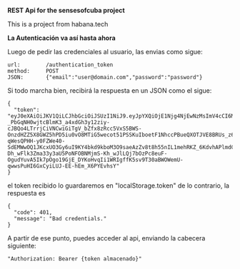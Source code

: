 **REST Api for the sensesofcuba project**

This is a project from habana.tech


**La Autenticación va así hasta ahora**

Luego de pedir las credenciales al usuario, las envias como sigue:

	url:		/authentication_token	
	method:		POST	
	JSON:		{"email":"user@domain.com","password":"password"}

Si todo marcha bien, recibirá la respuesta en un JSON como el sigue:

	{
	  "token": "eyJ0eXAiOiJKV1QiLCJhbGciOiJSUzI1NiJ9.eyJpYXQiOjE1Njg4NjEwNzMsImV4cCI6MTU2ODg2NDY3Mywicm9sZXMiOlsiUk9MRV9VU0VSIl0sInVzZXJuYW1lIjoidGVzdEB0ZXN0LmNvbSJ9.K9ScBy1u5IX8mOqATyw8_IMaK-_PbGqNH0wjtcBlmK3_a4xdGh3y12ziy-cJBQo4LTrrjCiVNCwiGiTgV_bZfx8zRcc5VxS5BWS-OnzdHZZ5X8GWZ5hPD5iu0vO8MTiG5wecot51PSSKuIboetF1NhccPBueQXOTJVE8BRUs_z6l4_fVNHGdAvQhFoZ_irWHOh4lYqh3K9kIFio_MZaHtnTA95B1BZRFrBkq0UNU_54rk2Put4peLnxtQ1mokZsQxzsg0L_WjOqPjdKcdXOhIFh7zvHWBb86beXBQnq8q7d50iqCPcFbv2_Gw4C3qLOs-qWesQPHH-y0FZWe40-SdEMWwOQ1JKcxUO3Gy6uI9KY4bkd9kboM3O9saeAzZv8t8h55nIL1mehRKZ_6KdvhAPlmdCp57M8iJiUnEk7OHUG2nQfG4n1YpgbCWRtw9lQUEccAUgZ2NZ7TuW0H2YanMLFavgS465OI8nd4ufpH718Yp5nCkFbQKvbar5reSsLx19NBfuFzaMYOLBgZ0h07d_crTN9IwBq-Dh_wFlk3Zma33y3aU5PoNFOBNMjmS-Kh_wJlLQj7bOzPc8euF-OgudYuvA5Ik7pOgo19GjE_DYKoHvqIi1WRIgffK5sv9T30aBWOWemU-qwwsPuHI6GxCyiLUJ-EE-hEm_X6PYEvhsY"
	}

el token recibido lo guardaremos en "localStorage.token"
de lo contrario, la respuesta es

	{
	  "code": 401,
	  "message": "Bad credentials."
	}

A partir de ese punto, puedes acceder al api, enviando la cabecera siguiente:

	"Authorization:	Bearer {token almacenado}"
